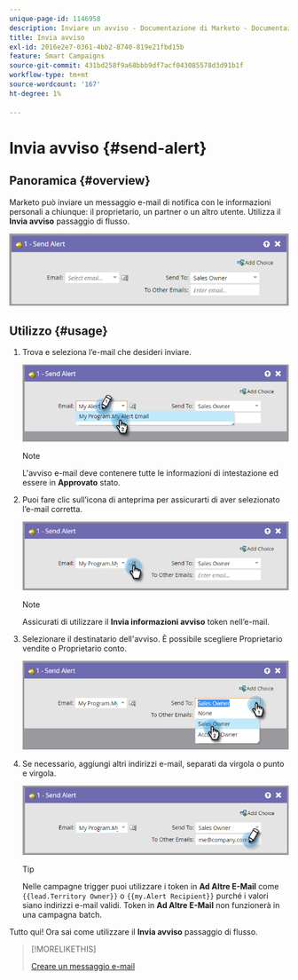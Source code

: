 ```yaml
---
unique-page-id: 1146958
description: Inviare un avviso - Documentazione di Marketo - Documentazione del prodotto
title: Invia avviso
exl-id: 2016e2e7-0361-4bb2-8740-819e21fbd15b
feature: Smart Campaigns
source-git-commit: 431bd258f9a68bbb9df7acf043085578d3d91b1f
workflow-type: tm+mt
source-wordcount: '167'
ht-degree: 1%

---
```


# Invia avviso {#send-alert}

## Panoramica {#overview}

Marketo può inviare un messaggio e-mail di notifica con le informazioni personali a chiunque: il proprietario, un partner o un altro utente. Utilizza il **Invia avviso** passaggio di flusso.

![](assets/one-1.png)

## Utilizzo {#usage}

1. Trova e seleziona l’e-mail che desideri inviare.

   ![](assets/two-1.png)

   >[!NOTE]
   >
   >L&#39;avviso e-mail deve contenere tutte le informazioni di intestazione ed essere in **Approvato** stato.

1. Puoi fare clic sull’icona di anteprima per assicurarti di aver selezionato l’e-mail corretta.

   ![](assets/three-1.png)

   >[!NOTE]
   >
   >Assicurati di utilizzare il **Invia informazioni avviso** token nell’e-mail.

1. Selezionare il destinatario dell&#39;avviso. È possibile scegliere Proprietario vendite o Proprietario conto.

   ![](assets/four-2.png)

1. Se necessario, aggiungi altri indirizzi e-mail, separati da virgola o punto e virgola.

   ![](assets/five.png)

   >[!TIP]
   >
   >Nelle campagne trigger puoi utilizzare i token in **Ad Altre E-Mail** come `{{lead.Territory Owner}}` o `{{my.Alert Recipient}}` purché i valori siano indirizzi e-mail validi. Token in **Ad Altre E-Mail** non funzionerà in una campagna batch.

Tutto qui! Ora sai come utilizzare il **Invia avviso** passaggio di flusso.

>[!MORELIKETHIS]
>
>[Creare un messaggio e-mail](/help/marketo/product-docs/email-marketing/general/creating-an-email/create-an-email.md)
